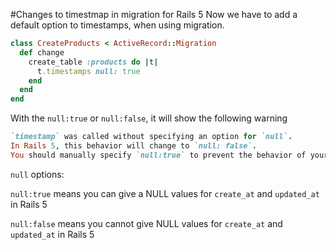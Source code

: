 #Changes to timestmap in migration for Rails 5
Now we have to add a default option to timestamps, when using migration.

```ruby
class CreateProducts < ActiveRecord::Migration
  def change
    create_table :products do |t|
      t.timestamps null: true
    end
  end
end
```

With the `null:true` or `null:false`, it will show the following warning

```ruby
`timestamp` was called without specifying an option for `null`. 
In Rails 5, this behavior will change to `null: false`. 
You should manually specify `null:true` to prevent the behavior of your existing migrations from changing.
```

`null` options:

`null:true` means you can give a NULL values for `create_at` and `updated_at` in Rails 5

`null:false` means you cannot give NULL values for `create_at` and `updated_at` in Rails 5
